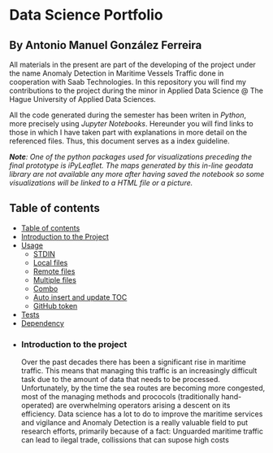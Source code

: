 # Data Science Portfolio
## By Antonio Manuel González Ferreira

All materials in the present are part of the developing of the project under the name Anomaly Detection in Maritime Vessels Traffic done in cooperation with Saab Technologies. In this repository you will find my contributions to the  project during the minor in Applied Data Science @ The Hague University of Applied Data Sciences. 

All the code generated during the semester has been writen in _Python_, more precisely using _Jupyter Notebooks_. Hereunder you will find links to those in which I have taken part with explanations in more detail on the referenced files. Thus, this document serves as a index guideline.

_**Note**: One of the python packages used for visualizations preceding the final prototype is _iPyLeaflet_. The maps generated by this in-line geodata library are not available any more after having saved the notebook so some visualizations will be linked to a HTML file or a picture._

## Table of contents

<!--ts-->
   * [Table of contents](#table-of-contents)
   * [Introduction to the Project](#Introduction)
   * [Usage](#usage)
      * [STDIN](#stdin)
      * [Local files](#local-files)
      * [Remote files](#remote-files)
      * [Multiple files](#multiple-files)
      * [Combo](#combo)
      * [Auto insert and update TOC](#auto-insert-and-update-toc)
      * [GitHub token](#github-token)
   * [Tests](#tests)
   * [Dependency](#dependency)
<!--te-->

- ### Introduction to the project

	Over the past decades there has been a significant rise in maritime traffic. This means that managing this traffic is an increasingly difficult task due to the amount of data that needs to be processed.
	Unfortunately, by the time the sea routes are becoming more congested, most of the managing methods and prococols (traditionally hand-operated) are overwhelming operators arising a descent on its efficiency.
	Data science has a lot to do to improve the maritime services and vigilance and Anomaly Detection is a really valuable field to put research efforts, primarily because of a fact: Unguarded maritime traffic can lead to ilegal trade, collissions that can supose high costs
